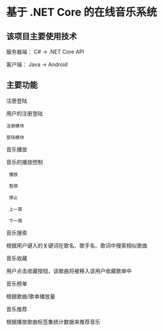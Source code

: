 # 基于 .NET Core 的在线音乐系统

## 该项目主要使用技术

服务器端：
  C#  → .NET Core API

客户端：
  Java → Android

## 主要功能

注册登陆

  用户的注册登陆
    
	注册模块

	登陆模块

音乐播放
  
   音乐的播放控制

     播放

	 暂停

	 停止

	 上一首

	 下一首

音乐搜索

  根据用户键入的关键词在歌名、歌手名、歌词中搜索相似歌曲

音乐收藏

  用户点击收藏按钮，该歌曲将被移入该用户收藏歌单中

音乐榜单

  根据歌曲/歌单播放量

音乐推荐

  根据播放歌曲标签集统计数据来推荐音乐
